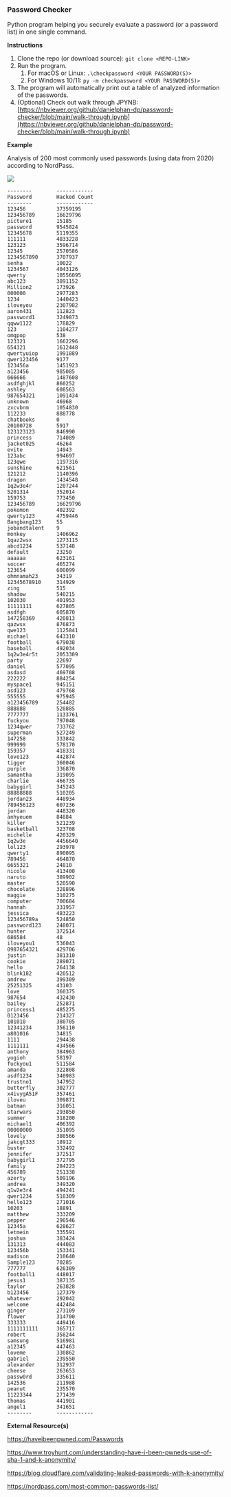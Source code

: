### Password Checker

Python program helping you securely evaluate a password (or a password list) in one single command.

**Instructions**

1. Clone the repo (or download source): `git clone <REPO-LINK>`
2. Run the program.
   1. For macOS or Linux: `.\checkpassword <YOUR PASSWORD(S)>`
   2. For Windows 10/11: `py -m checkpassword <YOUR PASSWORD(S)>`
3. The program will automatically print out a table of analyzed information of the passwords.   
4. (Optional) Check out walk through JPYNB: [https://nbviewer.org/github/danielphan-dp/password-checker/blob/main/walk-through.ipynb](https://nbviewer.org/github/danielphan-dp/password-checker/blob/main/walk-through.ipynb)

**Example**

Analysis of 200 most commonly used passwords (using data from 2020) according to NordPass.

<image src='common-passwords.png' />

````
--------        ------------
Password        Hacked Count
--------        ------------
123456          37359195    
123456789       16629796    
picture1        15185
password        9545824
12345678        5119355
111111          4833228
123123          3596714
12345           2570586
1234567890      3707937
senha           10022
1234567         4043126
qwerty          10556095
abc123          3891152
Million2        173926
000000          2977283
1234            1440423
iloveyou        2307982
aaron431        112823
password1       3249873
qqww1122        178829
123             1104277
omgpop          538
123321          1662296
654321          1612448
qwertyuiop      1991889
qwer123456      9177
123456a         1451923
a123456         985085
666666          1487608
asdfghjkl       860252
ashley          608563
987654321       1091434
unknown         46968
zxcvbnm         1054830
112233          888778
chatbooks       0
20100728        5917
123123123       846990
princess        714089
jacket025       46264
evite           14943
123abc          994697
123qwe          1197316
sunshine        621561
121212          1140396
dragon          1434548
1q2w3e4r        1207244
5201314         352014
159753          773450
123456789       16629796
pokemon         402392
qwerty123       4759446
Bangbang123     55
jobandtalent    9
monkey          1406962
1qaz2wsx        1273115
abcd1234        537148
default         23250
aaaaaa          623161
soccer          465274
123654          608099
ohmnamah23      34319
12345678910     314929
zing            515
shadow          540215
102030          401953
11111111        627805
asdfgh          605870
147258369       420813
qazwsx          876873
qwe123          1125841
michael         643310
football        679038
baseball        492034
1q2w3e4r5t      2053309
party           22697
daniel          577095
asdasd          469708
222222          884254
myspace1        945151
asd123          479768
555555          975945
a123456789      254482
888888          520885
7777777         1133761
fuckyou         797048
1234qwer        733762
superman        527249
147258          333842
999999          578170
159357          418331
love123         442874
tigger          360046
purple          336870
samantha        319095
charlie         466735
babygirl        345243
88888888        510205
jordan23        448934
789456123       607236
jordan          448320
anhyeuem        84884
killer          521239
basketball      323708
michelle        420329
1q2w3e          4456640
lol123          293978
qwerty1         890095
789456          464870
6655321         24810
nicole          413400
naruto          389902
master          520590
chocolate       328896
maggie          310275
computer        700684
hannah          331957
jessica         483223
123456789a      524850
password123     248071
hunter          372514
686584          48
iloveyou1       536043
0987654321      429706
justin          381310
cookie          289071
hello           264138
blink182        420512
andrew          399309
25251325        43103
love            360375
987654          432430
bailey          252871
princess1       485275
0123456         214327
101010          380705
12341234        356110
a801016         34815
1111            294438
1111111         434566
anthony         384963
yugioh          58197
fuckyou1        511584
amanda          322808
asdf1234        340983
trustno1        347952
butterfly       302777
x4ivygA51F      357461
iloveu          309871
batman          316051
starwars        293850
summer          318200
michael1        406392
00000000        351095
lovely          380566
jakcgt333       18912
buster          332492
jennifer        372517
babygirl1       372795
family          284223
456789          251338
azerty          509196
andrea          349320
q1w2e3r4        494241
qwer1234        518309
hello123        271016
10203           18891
matthew         333209
pepper          290546
12345a          628627
letmein         335591
joshua          383424
131313          444083
123456b         153341
madison         210640
Sample123       70285
777777          626309
football1       448017
jesus1          387135
taylor          263828
b123456         127379
whatever        292042
welcome         442484
ginger          273109
flower          314700
333333          449416
1111111111      365717
robert          358244
samsung         516981
a12345          447463
loveme          330862
gabriel         239550
alexander       312937
cheese          263653
passw0rd        335611
142536          211988
peanut          235570
11223344        271439
thomas          441901
angel1          341651
--------        ------------
````

**External Resource(s)**

https://haveibeenpwned.com/Passwords

https://www.troyhunt.com/understanding-have-i-been-pwneds-use-of-sha-1-and-k-anonymity/

https://blog.cloudflare.com/validating-leaked-passwords-with-k-anonymity/

https://nordpass.com/most-common-passwords-list/